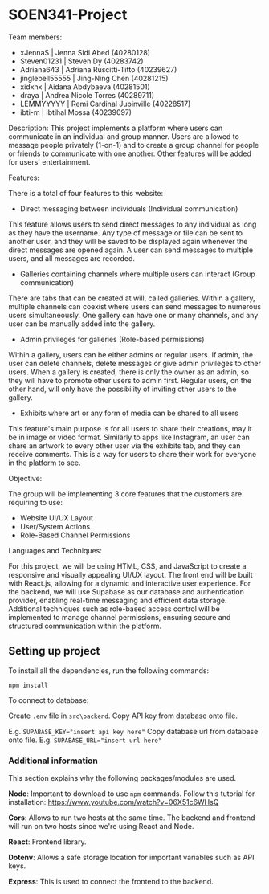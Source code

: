 # SOEN341-Project

Team members:
- xJennaS | Jenna Sidi Abed (40280128) 
- Steven01231 | Steven Dy (40283742)
- Adriana643 | Adriana Ruscitti-Titto (40239627)
- jinglebell55555 | Jing-Ning Chen (40281215)
- xidxnx | Aidana Abdybaeva (40281501)
- draya | Andrea Nicole Torres (40289711)
- LEMMYYYYY | Remi Cardinal Jubinville (40228517)
- ibti-m | Ibtihal Mossa (40239097)

Description:
This project implements a platform where users can communicate in an individual and group manner. Users are allowed to message people privately (1-on-1) and to create a group channel for people or friends to communicate with one another. Other features will be added for users' entertainment. 

Features:

There is a total of four features to this website:

- Direct messaging between individuals (Individual communication)

This feature allows users to send direct messages to any individual as long as they have the username. Any type of message or file can be sent to another user, and they will be saved to be displayed again whenever the direct messages are opened again. A user can send messages to multiple users, and all messages are recorded.

- Galleries containing channels where multiple users can interact (Group communication)

There are tabs that can be created at will, called galleries. Within a gallery, multiple channels can coexist where users can send messages to numerous users simultaneously. One gallery can have one or many channels, and any user can be manually added into the gallery.

- Admin privileges for galleries (Role-based permissions)

Within a gallery, users can be either admins or regular users. If admin, the user can delete channels, delete messages or give admin privileges to other users. When a gallery is created, there is only the owner as an admin, so they will have to promote other users to admin first. Regular users, on the other hand, will only have the possibility of inviting other users to the gallery. 

- Exhibits where art or any form of media can be shared to all users

This feature's main purpose is for all users to share their creations, may it be in image or video format. Similarly to apps like Instagram, an user can share an artwork to every other user via the exhibits tab, and they can receive comments. This is a way for users to share their work for everyone in the platform to see.

Objective:

The group will be implementing 3 core features that the customers are requiring to use:

- Website UI/UX Layout
- User/System Actions
- Role-Based Channel Permissions
  
Languages and Techniques:

For this project, we will be using HTML, CSS, and JavaScript to create a responsive and visually appealing UI/UX layout. The front end will be built with React.js, allowing for a dynamic and interactive user experience. For the backend, we will use Supabase as our database and authentication provider, enabling real-time messaging and efficient data storage. Additional techniques such as role-based access control will be implemented to manage channel permissions, ensuring secure and structured communication within the platform.

## Setting up project

To install all the dependencies, run the following commands:

`npm install`

To connect to database:

Create `.env` file in `src\backend`. 
Copy API key from database onto file.

E.g. `SUPABASE_KEY="insert api key here"`
Copy database url from database onto file.
E.g. `SUPABASE_URL="insert url here"`

### Additional information

This section explains why the following packages/modules are used.

<b>Node</b>: Important to download to use `npm` commands.
Follow this tutorial for installation: https://www.youtube.com/watch?v=06X51c6WHsQ

<b>Cors</b>: Allows to run two hosts at the same time. The backend and frontend will run on two hosts since we're using React and Node.

<b>React</b>: Frontend library.

<b>Dotenv</b>: Allows a safe storage location for important variables such as API keys.

<b>Express</b>: This is used to connect the frontend to the backend.
